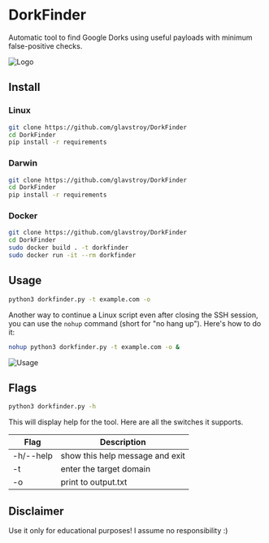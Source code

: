 # DorkFinder
Automatic tool to find Google Dorks using useful payloads with minimum false-positive checks. 

![Logo](https://github.com/glavstroy/DorkFinder/blob/main/img/main.png)

## Install

### Linux

```bash
git clone https://github.com/glavstroy/DorkFinder
cd DorkFinder
pip install -r requirements
```

### Darwin

```bash
git clone https://github.com/glavstroy/DorkFinder
cd DorkFinder
pip install -r requirements
```

### Docker

```bash
git clone https://github.com/glavstroy/DorkFinder
cd DorkFinder
sudo docker build . -t dorkfinder
sudo docker run -it --rm dorkfinder
```

## Usage

```bash
python3 dorkfinder.py -t example.com -o
```

Another way to continue a Linux script even after closing the SSH session, you can use the `nohup` command (short for "no hang up"). Here's how to do it:

```bash
nohup python3 dorkfinder.py -t example.com -o &
```

![Usage](https://github.com/glavstroy/DorkFinder/blob/main/img/usage.png)

## Flags

```bash
python3 dorkfinder.py -h
```

This will display help for the tool. Here are all the switches it supports.

| Flag           | Description                                          |
|----------------|------------------------------------------------------|
| -h/--help      | show this help message and exit                      |
| -t             | enter the target domain                              |
| -o             | print to output.txt                                  |

## Disclaimer
Use it only for educational purposes! I assume no responsibility :)
